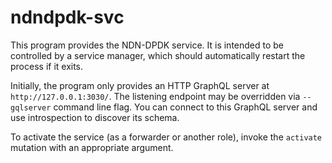 # ndndpdk-svc

This program provides the NDN-DPDK service.
It is intended to be controlled by a service manager, which should automatically restart the process if it exits.

Initially, the program only provides an HTTP GraphQL server at `http://127.0.0.1:3030/`.
The listening endpoint may be overridden via `--gqlserver` command line flag.
You can connect to this GraphQL server and use introspection to discover its schema.

To activate the service (as a forwarder or another role), invoke the `activate` mutation with an appropriate argument.
